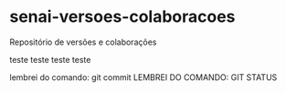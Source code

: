 # senai-versoes-colaboracoes
Repositório de versões e colaborações


teste teste teste teste


lembrei do comando: git commit
LEMBREI DO COMANDO: GIT STATUS

